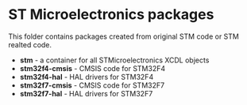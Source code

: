 # ST Microelectronics packages

This folder contains packages created from original STM code or STM realted code.

* **stm** - a container for all STMicroelectronics XCDL objects
* **stm32f4-cmsis** - CMSIS code for STM32F4
* **stm32f4-hal** - HAL drivers for STM32F4
* **stm32f7-cmsis** - CMSIS code for STM32F7
* **stm32f7-hal** - HAL drivers for STM32F7